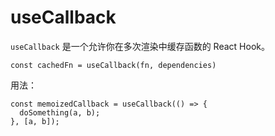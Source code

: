 # useCallback

`useCallback` 是一个允许你在多次渲染中缓存函数的 React Hook。

```tsx
const cachedFn = useCallback(fn, dependencies)
```

用法：

```tsx
const memoizedCallback = useCallback(() => {
  doSomething(a, b);
}, [a, b]);
```

